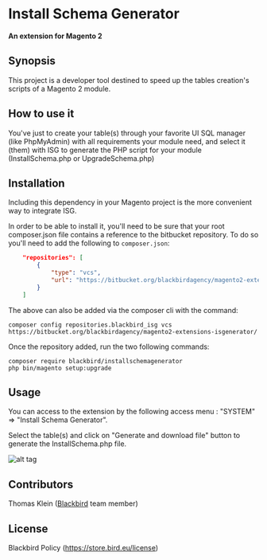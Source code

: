 # Install Schema Generator

**An extension for Magento 2**

## Synopsis

This project is a developer tool destined to speed up the tables creation's scripts of a Magento 2 module.

## How to use it

You've just to create your table(s) through your favorite UI SQL manager (like PhpMyAdmin) with all requirements your module need, and select it (them) with ISG to generate the PHP script for your module (InstallSchema.php or UpgradeSchema.php)

## Installation

Including this dependency in your Magento project is the more convenient way to integrate ISG.

In order to be able to install it, you'll need to be sure that your root composer.json file contains a reference to the bitbucket repository.  To do so you'll need to add the following to `composer.json`:

```json
    "repositories": [
        {
            "type": "vcs",
            "url": "https://bitbucket.org/blackbirdagency/magento2-extensions-isgenerator/"
        }
    ]
```

The above can also be added via the composer cli with the command: 

    composer config repositories.blackbird_isg vcs https://bitbucket.org/blackbirdagency/magento2-extensions-isgenerator/


Once the repository added, run the two following commands:

    composer require blackbird/installschemagenerator
    php bin/magento setup:upgrade

## Usage

You can access to the extension by the following access menu : "SYSTEM" => "Install Schema Generator".

Select the table(s) and click on "Generate and download file" button to generate the InstallSchema.php file.

![alt tag](https://black.bird.eu/media/wysiwyg/images/screen_backend_isg.jpg)

## Contributors

Thomas Klein ([Blackbird](https://black.bird.eu) team member)

## License

Blackbird Policy (https://store.bird.eu/license)
